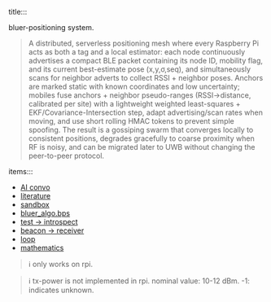 title:::

bluer-positioning system.

> A distributed, serverless positioning mesh where every Raspberry Pi acts as both a tag and a local estimator: each node continuously advertises a compact BLE packet containing its node ID, mobility flag, and its current best-estimate pose (x,y,σ,seq), and simultaneously scans for neighbor adverts to collect RSSI + neighbor poses. Anchors are marked static with known coordinates and low uncertainty; mobiles fuse anchors + neighbor pseudo-ranges (RSSI→distance, calibrated per site) with a lightweight weighted least-squares + EKF/Covariance-Intersection step, adapt advertising/scan rates when moving, and use short rolling HMAC tokens to prevent simple spoofing. The result is a gossiping swarm that converges locally to consistent positions, degrades gracefully to coarse proximity when RF is noisy, and can be migrated later to UWB without changing the peer-to-peer protocol.

items:::

- [AI convo](https://chatgpt.com/c/68e79d65-e938-8327-b1e1-2536f7b6fb41)
- [literature](./literature.md)
- [sandbox](https://github.com/kamangir/bluer-sandbox/tree/main/sandbox/bps)
- [bluer_algo.bps](../../bps)
- [test -> introspect](./test-introspect.md)
- [beacon -> receiver](./beacon-receiver.md)
- [loop](./loop.md)
- [mathematics](./mathematics-template.md)

> ℹ️ only works on rpi.

> ℹ️ tx-power is not implemented in rpi. nominal value: 10-12 dBm. -1: indicates unknown.